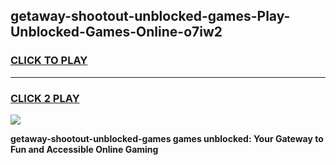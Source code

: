 
## getaway-shootout-unblocked-games-Play-Unblocked-Games-Online-o7iw2
<h3>
<a href="https://premium76.site?title=getaway-shootout-unblocked-games&ref=25A">CLICK TO PLAY</a></h3>
<hr>

<h3>
<a href="https://premium76.site?title=getaway-shootout-unblocked-games&ref=25A">CLICK 2 PLAY</a>
  
</h3>

<a href="https://premium76.site?title=getaway-shootout-unblocked-games&ref=25A"><img src="https://clearcache.store/games.png"></a>


**getaway-shootout-unblocked-games games unblocked: Your Gateway to Fun and Accessible Online Gaming**
